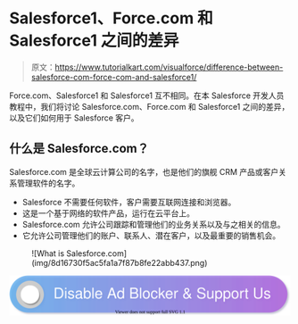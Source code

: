 # Salesforce1、Force.com 和 Salesforce1 之间的差异

> 原文：<https://www.tutorialkart.com/visualforce/difference-between-salesforce-com-force-com-and-salesforce1/>

Force.com、Salesforce1 和 Salesforce1 互不相同。在本 Salesforce 开发人员教程中，我们将讨论 Salesforce.com、Force.com 和 Salesforce1 之间的差异，以及它们如何用于 Salesforce 客户。

## 什么是 Salesforce.com？

Salesforce.com 是全球云计算公司的名字，也是他们的旗舰 CRM 产品或客户关系管理软件的名字。

*   Salesforce 不需要任何软件，客户需要互联网连接和浏览器。
*   这是一个基于网络的软件产品，运行在云平台上。
*   Salesforce.com 允许公司跟踪和管理他们的业务关系以及与之相关的信息。
*   它允许公司管理他们的账户、联系人、潜在客户，以及最重要的销售机会。

<figure class="aligncenter">![What is Salesforce.com](img/8d16730f5ac5fa1a7f87b8fe22abb437.png)</figure>

[![](img/925da31b32d6bc3827932f6c8afb11bb.png)](https://www.tutorialkart.com/)